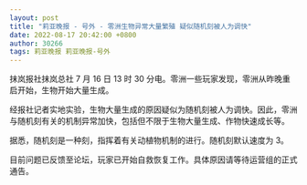 ```yaml
---
layout: post
title: "莉亚晚报 - 号外 - 零洲生物异常大量繁殖 疑似随机刻被人为调快"
date: 2022-08-17 20:42:00 +0800
author: 30266
tags: 莉亚晚报 莉亚晚报-号外
---
```

抹岚报社抹岚总社 7 月 16 日 13 时 30 分电。零洲一些玩家发现，零洲从昨晚重启开始，生物开始大量生成。

经报社记者实地实验，生物大量生成的原因疑似为随机刻被人为调快。因此，零洲与随机刻有关的机制异常加快，包括但不限于生物大量生成、作物快速成长等。

据悉，随机刻是一种刻，指挥着有关动植物机制的进行。随机刻默认速度为 3。

目前问题已反馈至论坛，玩家已开始自救恢复工作。具体原因请等待运营组的正式通告。
